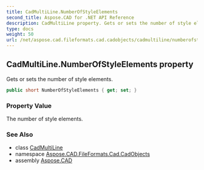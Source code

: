 ```yaml
---
title: CadMultiLine.NumberOfStyleElements
second_title: Aspose.CAD for .NET API Reference
description: CadMultiLine property. Gets or sets the number of style elements
type: docs
weight: 50
url: /net/aspose.cad.fileformats.cad.cadobjects/cadmultiline/numberofstyleelements/
---
```

## CadMultiLine.NumberOfStyleElements property

Gets or sets the number of style elements.

```csharp
public short NumberOfStyleElements { get; set; }
```

### Property Value

The number of style elements.

### See Also

* class [CadMultiLine](../)
* namespace [Aspose.CAD.FileFormats.Cad.CadObjects](../../cadmultiline/)
* assembly [Aspose.CAD](../../../)


